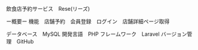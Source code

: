 飲食店予約サービス　Rese(リーズ)

ー概要ー
機能　店舗予約　会員登録　ログイン　店舗詳細ページ取得

データベース　MySQL
開発言語　PHP
フレームワーク　Laravel
バージョン管理　GitHub

